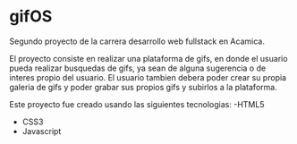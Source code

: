 # gifOS
Segundo proyecto de la carrera desarrollo web fullstack en Acamica.

El proyecto consiste en realizar una plataforma de gifs, en donde el usuario pueda realizar busquedas de gifs, ya sean de alguna sugerencia o de interes propio del usuario. El usuario tambien debera poder crear su propia galeria de gifs y poder grabar sus propios gifs y subirlos a la plataforma.

Este proyecto fue creado usando las siguientes tecnologias:
-HTML5
- CSS3
- Javascript
